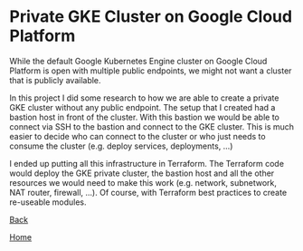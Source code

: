 # Private GKE Cluster on Google Cloud Platform

While the default Google Kubernetes Engine cluster on Google Cloud Platform is open with multiple public endpoints, we might not want a cluster that is publicly available.

In this project I did some research to how we are able to create a private GKE cluster without any public endpoint. The setup that I created had a bastion host in front of the cluster. With this bastion we would be able to connect via SSH to the bastion and connect to the GKE cluster. This is much easier to decide who can connect to the cluster or who just needs to consume the cluster (e.g. deploy services, deployments, …)

I ended up putting all this infrastructure in Terraform. The Terraform code would deploy the GKE private cluster, the bastion host and all the other resources we would need to make this work (e.g. network, subnetwork, NAT router, firewall, …). Of course, with Terraform best practices to create re-useable modules.


[Back](../projects.md)

[Home](../../index.md)
